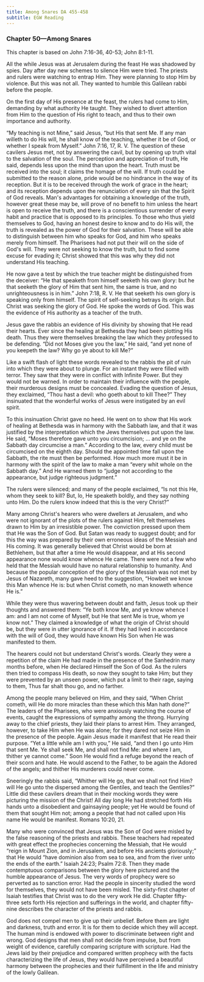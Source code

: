 ```yaml
---
title: Among Snares DA 455-458
subtitle: EGW Reading
---
```


### Chapter 50—Among Snares

This chapter is based on John 7:16-36, 40-53; John 8:1-11.

All the while Jesus was at Jerusalem during the feast He was shadowed by spies. Day after day new schemes to silence Him were tried. The priests and rulers were watching to entrap Him. They were planning to stop Him by violence. But this was not all. They wanted to humble this Galilean rabbi before the people.

On the first day of His presence at the feast, the rulers had come to Him, demanding by what authority He taught. They wished to divert attention from Him to the question of His right to teach, and thus to their own importance and authority.

“My teaching is not Mine,” said Jesus, “but His that sent Me. If any man willeth to do His will, he shall know of the teaching, whether it be of God, or whether I speak from Myself.” John 7:16, 17, R. V. The question of these cavilers Jesus met, not by answering the cavil, but by opening up truth vital to the salvation of the soul. The perception and appreciation of truth, He said, depends less upon the mind than upon the heart. Truth must be received into the soul; it claims the homage of the will. If truth could be submitted to the reason alone, pride would be no hindrance in the way of its reception. But it is to be received through the work of grace in the heart; and its reception depends upon the renunciation of every sin that the Spirit of God reveals. Man's advantages for obtaining a knowledge of the truth, however great these may be, will prove of no benefit to him unless the heart is open to receive the truth, and there is a conscientious surrender of every habit and practice that is opposed to its principles. To those who thus yield themselves to God, having an honest desire to know and to do His will, the truth is revealed as the power of God for their salvation. These will be able to distinguish between him who speaks for God, and him who speaks merely from himself. The Pharisees had not put their will on the side of God's will. They were not seeking to know the truth, but to find some excuse for evading it; Christ showed that this was why they did not understand His teaching.

He now gave a test by which the true teacher might be distinguished from the deceiver: “He that speaketh from himself seeketh his own glory: but he that seeketh the glory of Him that sent him, the same is true, and no unrighteousness is in him.” John 7:18, R. V. He that seeketh his own glory is speaking only from himself. The spirit of self-seeking betrays its origin. But Christ was seeking the glory of God. He spoke the words of God. This was the evidence of His authority as a teacher of the truth.

Jesus gave the rabbis an evidence of His divinity by showing that He read their hearts. Ever since the healing at Bethesda they had been plotting His death. Thus they were themselves breaking the law which they professed to be defending. “Did not Moses give you the law,” He said, “and yet none of you keepeth the law? Why go ye about to kill Me?”

Like a swift flash of light these words revealed to the rabbis the pit of ruin into which they were about to plunge. For an instant they were filled with terror. They saw that they were in conflict with Infinite Power. But they would not be warned. In order to maintain their influence with the people, their murderous designs must be concealed. Evading the question of Jesus, they exclaimed, “Thou hast a devil: who goeth about to kill Thee?” They insinuated that the wonderful works of Jesus were instigated by an evil spirit.

To this insinuation Christ gave no heed. He went on to show that His work of healing at Bethesda was in harmony with the Sabbath law, and that it was justified by the interpretation which the Jews themselves put upon the law. He said, “Moses therefore gave unto you circumcision; ... and ye on the Sabbath day circumcise a man.” According to the law, every child must be circumcised on the eighth day. Should the appointed time fall upon the Sabbath, the rite must then be performed. How much more must it be in harmony with the spirit of the law to make a man “every whit whole on the Sabbath day.” And He warned them to “judge not according to the appearance, but judge righteous judgment.”

The rulers were silenced; and many of the people exclaimed, “Is not this He, whom they seek to kill? But, lo, He speaketh boldly, and they say nothing unto Him. Do the rulers know indeed that this is the very Christ?”

Many among Christ's hearers who were dwellers at Jerusalem, and who were not ignorant of the plots of the rulers against Him, felt themselves drawn to Him by an irresistible power. The conviction pressed upon them that He was the Son of God. But Satan was ready to suggest doubt; and for this the way was prepared by their own erroneous ideas of the Messiah and His coming. It was generally believed that Christ would be born at Bethlehem, but that after a time He would disappear, and at His second appearance none would know whence He came. There were not a few who held that the Messiah would have no natural relationship to humanity. And because the popular conception of the glory of the Messiah was not met by Jesus of Nazareth, many gave heed to the suggestion, “Howbeit we know this Man whence He is: but when Christ cometh, no man knoweth whence He is.”

While they were thus wavering between doubt and faith, Jesus took up their thoughts and answered them: “Ye both know Me, and ye know whence I am: and I am not come of Myself, but He that sent Me is true, whom ye know not.” They claimed a knowledge of what the origin of Christ should be, but they were in utter ignorance of it. If they had lived in accordance with the will of God, they would have known His Son when He was manifested to them.

The hearers could not but understand Christ's words. Clearly they were a repetition of the claim He had made in the presence of the Sanhedrin many months before, when He declared Himself the Son of God. As the rulers then tried to compass His death, so now they sought to take Him; but they were prevented by an unseen power, which put a limit to their rage, saying to them, Thus far shalt thou go, and no farther.

Among the people many believed on Him, and they said, “When Christ cometh, will He do more miracles than these which this Man hath done?” The leaders of the Pharisees, who were anxiously watching the course of events, caught the expressions of sympathy among the throng. Hurrying away to the chief priests, they laid their plans to arrest Him. They arranged, however, to take Him when He was alone; for they dared not seize Him in the presence of the people. Again Jesus made it manifest that He read their purpose. “Yet a little while am I with you,” He said, “and then I go unto Him that sent Me. Ye shall seek Me, and shall not find Me: and where I am, thither ye cannot come.” Soon He would find a refuge beyond the reach of their scorn and hate. He would ascend to the Father, to be again the Adored of the angels; and thither His murderers could never come.

Sneeringly the rabbis said, “Whither will He go, that we shall not find Him? will He go unto the dispersed among the Gentiles, and teach the Gentiles?” Little did these cavilers dream that in their mocking words they were picturing the mission of the Christ! All day long He had stretched forth His hands unto a disobedient and gainsaying people; yet He would be found of them that sought Him not; among a people that had not called upon His name He would be manifest. Romans 10:20, 21.

Many who were convinced that Jesus was the Son of God were misled by the false reasoning of the priests and rabbis. These teachers had repeated with great effect the prophecies concerning the Messiah, that He would “reign in Mount Zion, and in Jerusalem, and before His ancients gloriously;” that He would “have dominion also from sea to sea, and from the river unto the ends of the earth.” Isaiah 24:23; Psalm 72:8. Then they made contemptuous comparisons between the glory here pictured and the humble appearance of Jesus. The very words of prophecy were so perverted as to sanction error. Had the people in sincerity studied the word for themselves, they would not have been misled. The sixty-first chapter of Isaiah testifies that Christ was to do the very work He did. Chapter fifty-three sets forth His rejection and sufferings in the world, and chapter fifty-nine describes the character of the priests and rabbis.

God does not compel men to give up their unbelief. Before them are light and darkness, truth and error. It is for them to decide which they will accept. The human mind is endowed with power to discriminate between right and wrong. God designs that men shall not decide from impulse, but from weight of evidence, carefully comparing scripture with scripture. Had the Jews laid by their prejudice and compared written prophecy with the facts characterizing the life of Jesus, they would have perceived a beautiful harmony between the prophecies and their fulfillment in the life and ministry of the lowly Galilean.